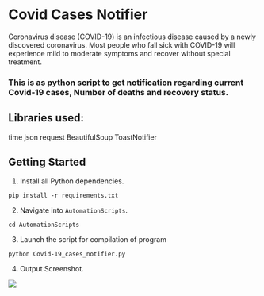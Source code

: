 # Covid Cases Notifier
Coronavirus disease (COVID-19) is an infectious disease caused by a newly discovered coronavirus.
Most people who fall sick with COVID-19 will experience mild to moderate symptoms and recover without special treatment.

### This is  as python script to get notification regarding current Covid-19 cases, Number of deaths and recovery status. 

## Libraries used:
time
json
request 
BeautifulSoup
ToastNotifier

## Getting Started

1. Install all Python dependencies.

```
pip install -r requirements.txt
```

2. Navigate into `AutomationScripts`.

```
cd AutomationScripts
```

3. Launch the script for compilation of program 

```
python Covid-19_cases_notifier.py
```
4. Output Screenshot.
<img src="https://github.com/Komal-99/Awesome_Python_Scripts/blob/covid_cases_bot/AutomationScripts/Covid_cases_bot/Images/screenshot.jpg">
